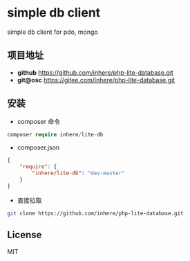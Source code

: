 # simple db client

simple db client for pdo, mongo

## 项目地址

- **github** https://github.com/inhere/php-lite-database.git
- **git@osc** https://gitee.com/inhere/php-lite-database.git

## 安装

- composer 命令

```php
composer require inhere/lite-db
```

- composer.json

```json
{
    "require": {
        "inhere/lite-db": "dev-master"
    }
}
```

- 直接拉取

```bash
git clone https://github.com/inhere/php-lite-database.git
```

## License 

MIT
